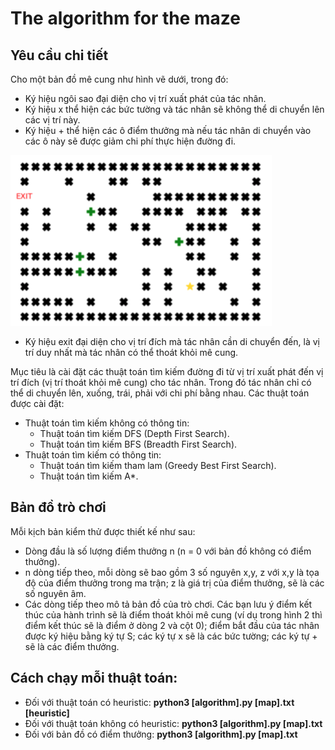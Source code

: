 # The algorithm for the maze

## Yêu cầu chi tiết

Cho một bản đồ mê cung như hình vẽ dưới, trong đó:

- Ký hiệu ngôi sao đại diện cho vị trí xuất phát của tác nhân.
- Ký hiệu x thể hiện các bức tường và tác nhân sẽ không thể di chuyển lên các vị trí này.
- Ký hiệu + thể hiện các ô điểm thưởng mà nếu tác nhân di chuyển vào các ô này sẽ được giảm chi phí thực hiện đường đi.

![alt text](https://github.com/beiryu/maze-search-algorithm/blob/main/map-view.png?raw=true)

- Ký hiệu exit đại diện cho vị trí đích mà tác nhân cần di chuyển đến, là vị trí duy nhất mà tác nhân có thể thoát khỏi mê cung. 

Mục tiêu là cài đặt các thuật toán tìm kiếm đường đi từ vị trí xuất phát đến vị trí đích (vị trí thoát khỏi mê cung) cho tác nhân. Trong đó tác nhân chỉ có thể di chuyển lên, xuống, trái, phải với chi phí bằng nhau. Các thuật toán được cài đặt:
- Thuật toán tìm kiếm không có thông tin: 
  - Thuật toán tìm kiếm DFS (Depth First Search).
  - Thuật toán tìm kiếm BFS (Breadth First Search).
- Thuật toán tìm kiếm có thông tin:
  - Thuật toán tìm kiếm tham lam (Greedy Best First Search).
  - Thuật toán tìm kiếm A*.

## Bản đồ trò chơi

Mỗi kịch bản kiểm thử được thiết kế như sau:

- Dòng đầu là số lượng điểm thưởng n (n = 0 với bản đồ không có điểm thưởng).
- n dòng tiếp theo, mỗi dòng sẽ bao gồm 3 số nguyên x,y, z với x,y là tọa độ của điểm thưởng trong ma trận; z là giá trị của điểm thưởng, sẽ là các số nguyên âm.
- Các dòng tiếp theo mô tả bản đồ của trò chơi. Các bạn lưu ý điểm kết thúc của hành trình sẽ là điểm thoát khỏi mê cung (ví dụ trong hình 2 thì điểm kết thúc sẽ là điểm ở dòng 2 và cột 0); điểm bắt đầu của tác nhân được ký hiệu bằng ký tự S; các ký tự x sẽ là các bức tường; các ký tự + sẽ là các điểm thưởng.

## Cách chạy mỗi thuật toán:
- Đối với thuật toán có heuristic: **python3 [algorithm].py [map].txt [heuristic]**
- Đối với thuật toán không có heuristic: **python3 [algorithm].py [map].txt**
- Đối với bản đồ có điểm thưởng: **python3 [algorithm].py [map].txt**
